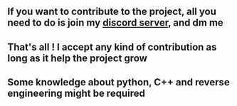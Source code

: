 ## If you want to contribute to the project, all you need to do is join my [discord server](https://discord.gg/fzRdtVh), and dm me
## That's all ! I accept any kind of contribution as long as it help the project grow
## Some knowledge about python, C++ and reverse engineering might be required
